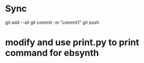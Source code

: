 # Sync
git add --all
git commit -m "commit1"
git push

# modify and use print.py to print command for ebsynth